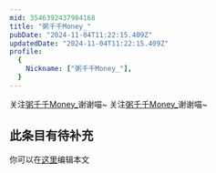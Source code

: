 ```yaml
---
mid: 3546392437984168
title: "粥千千Money_"
pubDate: "2024-11-04T11:22:15.409Z"
updatedDate: "2024-11-04T11:22:15.409Z"
profile:
  {
    Nickname: ["粥千千Money_"],
  }
---
```


关注[粥千千Money_](https://space.bilibili.com/3546392437984168)谢谢喵~ 关注[粥千千Money_](https://space.bilibili.com/3546392437984168)谢谢喵~

## 此条目有待补充
你可以在[这里](https://github.com/Yuhanawa/VTuber.ICU/edit/master/src/content/v/粥千千Money_/index.md)编辑本文
